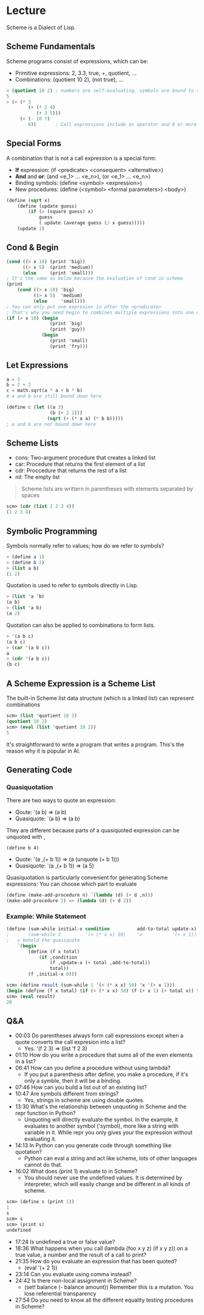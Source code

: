 # Lecture
Scheme is a Dialect of Lisp.
## Scheme Fundamentals
Scheme programs consist of expressions, which can be:
- Primitive expressions: 2, 3.3, true, +, quotient, ...
- Combinations: (quotient 10 2), (not true), ...
```scheme
> (quotient 10 2) ; numbers are self-evaluating, symbols are bound to values
5
> (+ (* 3
        (+ (* 2 4)
           (+ 3 5)))
     (+ (- 10 7)
        6))       ; Call expressions include an operator and 0 or more operands in parentheses
```

## Special Forms
A combination that is not a call expression is a special form:
- **If** expression:        (if \<predicate> \<consequent> \<alternative>)
- **And** and **or**:       (and \<e_1> ... \<e_n>), (or \<e_1> ... \<e_n>)
- Binding symbols:          (define \<symbol> \<expression>)
- New procedures:           (define (\<symbol> \<formal parameters>) \<body>)
```scheme
(define (sqrt x)
    (define (update guess)
        (if (= (square guess) x)
            guess
            ( update (average guess (/ x guess)))))
    (update 1)
```

## Cond & Begin
```scheme
(cond ((> x 10) (print 'big))
      ((> x 5)  (print 'medium))
      (else     (print 'small)))
; It's the same as below because the evaluation of cond in scheme
(print
    (cond ((> x 10) 'big)
          ((> x 5)  'medium)
          (else     'small)))
; You can only put one expresion in after the <predicate>
; That's why you need begin to combines multiple expressions into one expression
(if (> x 10) (begin
                (print `big)
                (print 'guy))
             (begin
                (print 'small)
                (print 'fry)))
```
## Let Expressions
```py
a = 3
b = 2 + 2
c = math.sqrt(a * a + b * b)
# a and b are still bound down here
```
```scheme
(define c (let ((a 3)
                (b (+ 2 2)))
               (sqrt (+ (* a a) (* b b)))))
; a and b are not bound down here
```

## Scheme Lists
- cons: Two-argument procedure that creates a linked list
- car: Procedure that returns the first element of a list
- cdr: Proccedure that returns the rest of a list
- nil: The empty list
> Scheme lists are writtern in parentheses with elements separated by spaces
```scheme
scm> (cdr (list 1 2 3 4))
(1 2 3 4)
```

## Symbolic Programming
Symbols normally refer to values; how do we refer to symbols?
```scheme
> (define a 1)
> (define b 2)
> (list a b)
(1 2)
```
Quotation is used to refer to symbols directly in Lisp.
```scheme
> (list 'a 'b)
(a b)
> (list 'a b)
(a 2)
```
Quotation can also be applied to combinations to form lists.
```scheme
> '(a b c)
(a b c)
> (car '(a b c))
a
> (cdr '(a b c))
(b c)
```

## A Scheme Expression is a Scheme List
The built-in Scheme list data structure (which is a linked list) can represent combinations
```scheme
scm> (list 'quotient 10 2)
(quotient 10 2)
scm> (eval (list 'quotient 10 2))
5
```
It's straightforward to write a program that writes a program. This's the reason why it is popular in AI.

## Generating Code
### Quasiquotation
There are two ways to quote an expression:
- Qoute:        '(a b) => (a b)
- Quasiquote:   `(a b) => (a b)

They are different because parts of a quasiquoted expression can be unquoted with ,
    
    (define b 4)

- Quote:        '(a ,(+ b 1)) => (a (unquote (+ b 1)))
- Quasiquote:   `(a ,(+ b 1)) => (a 5)

Quasiquotation is particularly convenient for generating Scheme expressions: You can choose which part to evaluate
```scheme
(define (make-add-procedure n) `(lambda (d) (+ d ,n)))
(make-add-procedure 2) => (lambda (d) (+ d 2))
```

### Example: While Statement
```scheme
(define (sum-while initial-x condition          add-to-total update-x)
;       (sum-while 1         '(< (* x x) 50)    'x           '(+ x 1))
;   v behold the quasiquote
    `(begin
        (define (f x total)
            (if ,condition
                (f ,update-x (+ total ,add-to-total))
                total))
        (f ,initial-x 0)))

scm> (define result (sum-while 1 '(< (* x x) 50) 'x '(+ x 1)))
(begin (define (f x total) (if (< (* x x) 50) (f (+ x 1) (+ total x)) total)) (f 1 0))
scm> (eval result)
28
```

## Q&A
- 00:03​ Do parentheses always form call expressions except when a quote converts the call expresion into a list?
  - Yes. '(f 2 3) => (list 'f 2 3)
- 01:10​ How do you write a procedure that sums all of the even elements in a list?
- 06:41​ How can you define a procedure without using lambda?
  - If you put a parenthesis after define, you make a procedure, if it's only a symble, then it will be a binding.
- 07:46​ How can you build a list out of an existing list?
- 10:47​ Are symbols different from strings?
  - Yes, strings in scheme are using double quotes. 
- 13:30​ What's the relationship between unquoting in Scheme and the repr function in Python?
  - Unquoting will directly evaluate the symbol. In the example, it evaluates to another symbol ('symbol), more like a string with variable in it. While repr you only gives your the expression without evaluating it.
- 14:13​ In Python can you generate code through something like quotation?
  - Python can eval a string and act like scheme, lots of other languages cannot do that.
- 16:02​ What does (print 1) evaluate to in Scheme?
  - You should never use the undefined values. It is determined by interpreter, which will easily change and be different in all kinds of scheme.
```scheme
scm> (define s (print 1))
1
s
scm> s
scm> (print s)
undefined
```
- 17:24​ Is undefined a true or false value?
- 18:36​ What happens when you call (lambda (foo x y z) (if x y z)) on a true value, a number and the result of a call to print?
- 21:35​ How do you evaluate an expression that has been quoted?
  - (eval '(+ 2 1))
- 23:14​ Can you evaluate using comma instead?
- 24:42​ Is there non-local assignment in Scheme?
  - (set! balance (- balance amount)) Remember this is a mutation. You lose referential transparency
- 27:54​ Do you need to know all the different equality testing procedures in Scheme?